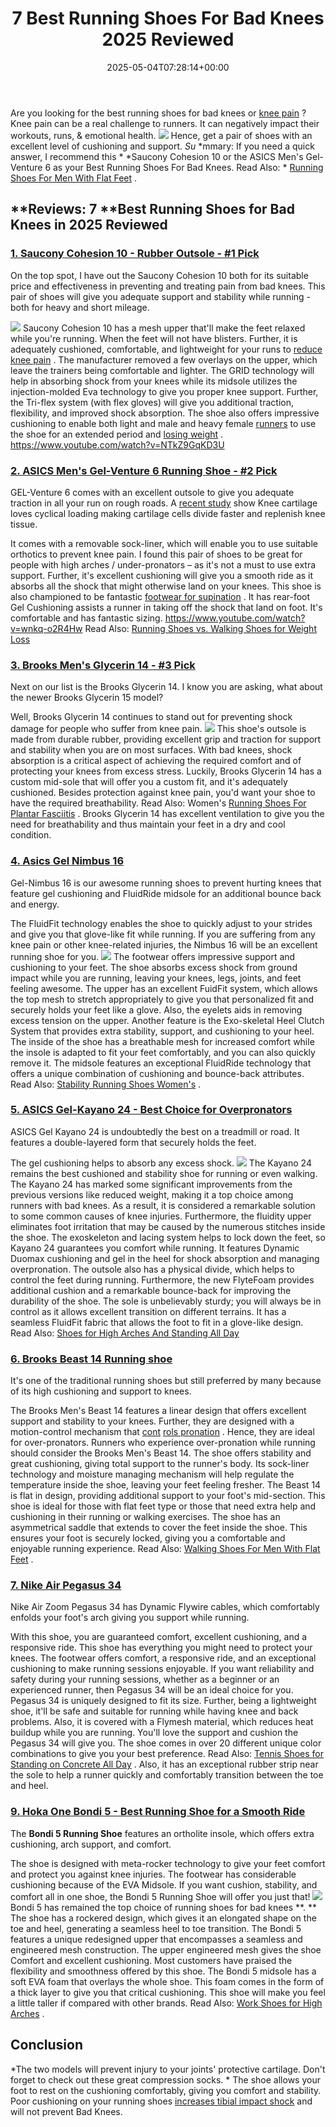 ﻿---
layout: post
title: 7 Best Running Shoes For Bad Knees 2025 Reviewed
date: '2025-05-04T07:28:14+00:00'
categories:
- Guide
tags: []
slug: /best-running-shoes-for-bad-knees/
lastmod: 2025-05-07T12:21:25+03:00
---

Are you looking for the best running shoes for bad knees or
[knee pain](https://pestpolicy.com/bad-knees/)
? Knee pain can be a real challenge to runners.
It can negatively impact their workouts, runs, & emotional health.
![](/assets/img/img/)
Hence, get a pair of shoes with an excellent level of cushioning and support.
*Su*
*mmary: If you need a quick answer, I recommend this *
*Saucony Cohesion 10 or the ASICS Men's Gel-Venture 6 as your Best Running Shoes For Bad Knees. Read Also: *
[Running Shoes For Men With Flat Feet](https://pestpolicy.com/best-running-shoes-for-men-with-flat-feet/)
.
## **Reviews: 7 **Best Running Shoes for Bad Knees in 2025 Reviewed
### [1. Saucony Cohesion 10 - Rubber Outsole - #1 Pick](https://www.amazon.com/dp/B01HOADVCW/?tag=p-policy-20)
On the top spot, I have out the Saucony Cohesion 10 both for its suitable price and effectiveness in preventing and treating pain from bad knees. This pair of shoes will give you adequate support and stability while running - both for heavy and short mileage.

![](/assets/img/e/ir)
Saucony Cohesion 10 has a mesh upper that'll make the feet relaxed while you're running. When the feet will not have blisters. Further, it is adequately cushioned, comfortable, and lightweight for your runs to
[reduce knee pain](https://www.ncbi.nlm.nih.gov/pmc/articles/PMC3408027/)
.
The manufacturer removed a few overlays on the upper, which leave the trainers being comfortable and lighter.
The GRID technology will help in absorbing shock from your knees while its midsole utilizes the injection-molded Eva technology to give you proper knee support.
Further, the Tri-flex system (with flex gloves) will give you additional traction, flexibility, and improved shock absorption.
The shoe also offers impressive cushioning to enable both light and male and heavy female
[runners](https://pestpolicy.com/best-running-shoes-for-heavy-female-runners/)
to use the shoe for an extended period and
[losing weight](https://pestpolicy.com/how-to-exercise-with-bad-knees-to-lose-weight/)
.
https://www.youtube.com/watch?v=NTkZ9GqKD3U
### [2. ASICS Men's Gel-Venture 6 Running Shoe - #2 Pick](https://www.amazon.com/dp/B0725BSK2P/?tag=p-policy-20)
GEL-Venture 6 comes with an excellent outsole to give you adequate traction in all your run on rough roads. A
[recent study](http://www.ncbi.nlm.nih.gov/pubmed/23377837)
show Knee cartilage loves cyclical loading making cartilage cells divide faster and replenish knee tissue.

It comes with a removable sock-liner, which will enable you to use suitable orthotics to prevent knee pain.
I found this pair of shoes to be great for people with high arches / under-pronators – as it's not a must to use extra support.
Further, it's excellent cushioning will give you a smooth ride as it absorbs all the shock that might otherwise land on your knees.
This shoe is also championed to be fantastic
[footwear for supination](https://pestpolicy.com/best-shoes-for-supination-and-underpronation/)
. It has rear-foot Gel Cushioning assists a runner in taking off the shock that land on foot. It's comfortable and has fantastic sizing.
https://www.youtube.com/watch?v=wnkq-o2R4Hw
Read Also:
[Running Shoes vs. Walking Shoes for Weight Loss](https://pestpolicy.com/running-shoes-vs-walking-shoes-for-weight-loss/)
### [3. Brooks Men's Glycerin 14 - #3 Pick](https://www.amazon.com/dp/B017MZ9UHO/?tag=p-policy-20)
Next on our list is the Brooks Glycerin 14. I know you are asking, what about the newer Brooks Glycerin 15 model?

Well, Brooks Glycerin 14 continues to stand out for preventing shock damage for people who suffer from knee pain.
![](/assets/img/e/ir)
This shoe's outsole is made from
durable rubber,
providing excellent grip and traction for support and stability when you are on most surfaces.
With bad knees, shock absorption is a critical aspect of achieving the required comfort and of protecting your knees from excess stress.
Luckily, Brooks Glycerin 14 has a custom mid-sole that will offer you a custom fit, and it's adequately cushioned.
Besides protection against knee pain, you'd want your shoe to have the required breathability. Read Also: Women's
[Running Shoes For Plantar Fasciitis](https://pestpolicy.com/best-womens-running-shoes-for-plantar-fasciitis/)
.
Brooks Glycerin 14 has excellent ventilation to give you the need for breathability and thus maintain your feet in a dry and cool condition.
### [4. Asics Gel Nimbus 16](https://www.amazon.com/dp/B00ES82ZYO/?tag=p-policy-20)
Gel-Nimbus 16 is our awesome running shoes to prevent hurting knees that feature gel cushioning and FluidRide midsole for an additional bounce back and energy.

The FluidFit technology enables the shoe to quickly adjust to your strides and give you that glove-like fit while running.
If you are suffering from any knee pain or other knee-related injuries, the Nimbus 16 will be an excellent running shoe for you.
![](/assets/img/e/ir)
The footwear offers impressive support and cushioning to your feet.
The shoe absorbs excess shock from ground impact while you are running, leaving your knees, legs, joints, and feet feeling awesome.
The upper has an excellent FuidFit system, which allows the top mesh to stretch appropriately to give you that personalized fit and securely holds your feet like a glove.
Also, the eyelets aids in removing excess tension on the upper. Another feature is the Exo-skeletal Heel Clutch System that provides extra stability, support, and cushioning to your heel.
The inside of the shoe has a breathable mesh for increased comfort while the insole is adapted to fit your feet comfortably, and you can also quickly remove it.
The midsole features an exceptional FluidRide technology that offers a unique combination of cushioning and bounce-back attributes. Read Also:
[Stability Running Shoes Women's](https://pestpolicy.com/best-stability-running-shoes-womens/)
.
### [5. ASICS Gel-Kayano 24 - Best Choice for Overpronators](https://www.amazon.com/dp/B071J8R19Y/?tag=p-policy-20)
ASICS Gel Kayano 24 is undoubtedly the best on a treadmill or road. It features a double-layered form that securely holds the feet.

The gel cushioning helps to absorb any excess shock.
![](/assets/img/e/ir)
The Kayano 24 remains the best cushioned and stability shoe for running or even walking.
The Kayano 24 has marked some significant improvements from the previous versions like reduced weight, making it a top choice among runners with bad knees.
As a result, it is considered a remarkable solution to some common causes of knee injuries.
Furthermore, the fluidity upper eliminates foot irritation that may be caused by the numerous stitches inside the shoe.
The exoskeleton and lacing system helps to lock down the feet, so Kayano 24 guarantees you comfort while running. It features Dynamic Duomax cushioning and gel in the heel for shock absorption and managing overpronation.
The outsole also has a physical divide, which helps to control the feet during running. Furthermore, the new FlyteFoam provides additional cushion and a remarkable bounce-back for improving the durability of the shoe.
The sole is unbelievably sturdy; you will always be in control as it allows excellent transition on different terrains. It has a seamless FluidFit fabric that allows the foot to fit in a glove-like design.
Read Also:
[Shoes for High Arches And Standing All Day](https://pestpolicy.com/best-shoes-for-high-arches-and-standing-all-day/)
### [6. Brooks Beast 14 Running shoe](https://www.amazon.com/dp/B00QHEOCX4/?tag=p-policy-20)
It's one of the traditional running shoes but still preferred by many because of its high cushioning and support to knees.

The Brooks Men's Beast 14 features a linear design that offers excellent support and stability to your knees.
Further, they are designed with a motion-control mechanism that
[cont](https://www.ncbi.nlm.nih.gov/pubmed/18759313/)
[rols pronation](https://www.ncbi.nlm.nih.gov/pubmed/18759313/)
. Hence, they are ideal for over-pronators.
Runners who experience over-pronation while running should consider the Brooks Men's Beast 14. The shoe offers stability and great cushioning, giving total support to the runner's body.
Its sock-liner technology and moisture managing mechanism will help regulate the temperature inside the shoe, leaving your feet feeling fresher.
The Beast 14 is flat in design, providing additional support to your foot's mid-section. This shoe is ideal for those with flat feet type or those that need extra help and cushioning in their running or walking exercises.
The shoe has an asymmetrical saddle that extends to cover the feet inside the shoe. This ensures your foot is securely locked, giving you a comfortable and enjoyable running experience. Read Also:
[Walking Shoes For Men With Flat Feet](https://pestpolicy.com/best-walking-shoes-for-men-with-flat-feet/)
.
### [7. Nike Air Pegasus 34](https://www.amazon.com/dp/B07H381H27/?tag=p-policy-20)
Nike Air Zoom Pegasus 34 has Dynamic Flywire cables, which comfortably enfolds your foot's arch giving you support while running.

With this shoe, you are guaranteed comfort, excellent cushioning, and a responsive ride. This shoe has everything you might need to protect your knees.
The footwear offers comfort, a responsive ride, and an exceptional cushioning to make running sessions enjoyable.
If you want reliability and safety during your running sessions, whether as a beginner or an experienced runner, then Pegasus 34 will be an ideal choice for you.
Pegasus 34 is uniquely designed to fit its size. Further, being a lightweight shoe, it'll be safe and suitable for running while having knee and back problems.
Also, it is covered with a Flymesh material, which reduces heat buildup while you are running. You'll love the support and cushion the Pegasus 34 will give you.
The shoe comes in over 20 different unique color combinations to give you your best preference. Read Also:
[Tennis Shoes for Standing on Concrete All Day](https://pestpolicy.com/best-tennis-shoes-for-standing-on-concrete-all-day/)
.
Also, it has an exceptional rubber strip near the sole to help a runner quickly and comfortably transition between the toe and heel.
### [9. Hoka One Bondi 5 - Best Running Shoe for a Smooth Ride](https://www.amazon.com/dp/B078XMRD8Z/?tag=p-policy-20)
The
**Bondi 5 Running Shoe**
features an ortholite insole, which offers extra cushioning, arch support, and comfort.

The shoe is designed with meta-rocker technology to give your feet comfort and protect you against knee injuries. The footwear has considerable cushioning because of the EVA Midsole.
If you want cushion, stability, and comfort all in one shoe, the Bondi 5 Running Shoe will offer you just that!
![](/assets/img/e/ir)
Bondi 5 has remained the top choice of running shoes for bad knees
**. **
The shoe has a rockered design, which gives it an elongated shape on the toe and heel, generating a seamless heel to toe transition.
The Bondi 5 features a unique redesigned upper that encompasses a seamless and engineered mesh construction. The upper engineered mesh gives the shoe Comfort and excellent cushioning. Most customers have praised the flexibility and smoothness offered by this shoe.
The Bondi 5 midsole has a soft EVA foam that overlays the whole shoe. This foam comes in the form of a thick layer to give you that critical cushioning.
This shoe will make you feel a little taller if compared with other brands. Read Also:
[Work Shoes for High Arches](https://pestpolicy.com/best-work-shoes-for-high-arches/)
.
## Conclusion
*The two models will prevent injury to your joints' protective cartilage. Don't forget to check out these great compression socks. *
The shoe allows your foot to rest on the cushioning comfortably, giving you comfort and stability. Poor cushioning on your running shoes
[increases tibial impact shock](https://pdfs.semanticscholar.org/9004/7498db68661201d8cd302f83d0d078613d35.pdf)
and will not prevent Bad Knees.